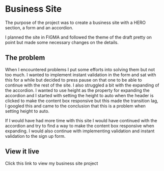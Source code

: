 # Business Site

The purpose of the project was to create a business site with a HERO section, a form and an accordion.

I planned the site in FIGMA and followed the theme of the draft pretty on point but made some necessary changes on the details.

## The problem

When I encountered problems I put some efforts into solving them but not too much. I wanted to implement instant validation in the form and sat with this for a while but decided to press pause on that one to be able to continue with the rest of the site. I also struggled a bit with the expanding of the accordion. I wanted to use height as the property for expanding the accordion and I started with setting the height to auto when the header is clicked to make the content box responsive but this made the transition lag, I googled this and came to the conclusion that this is a problem when setting height to auto.  

If I would have had more time with this site I would have continued with the accordion and try to find a way to make the content box responsive when expanding. I would also continue with implementing validation and instant validation to the sign up form. 

## View it live

Click this link to view my business site project 
